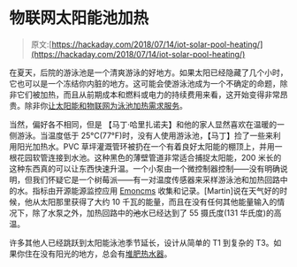 # 物联网太阳能池加热

> 原文:[https://hackaday.com/2018/07/14/iot-solar-pool-heating/](https://hackaday.com/2018/07/14/iot-solar-pool-heating/)

在夏天，后院的游泳池是一个清爽游泳的好地方。如果太阳已经隐藏了几个小时，它也可以是一个冻结你内脏的地方。这可能会使游泳池成为一个不确定的命题，除非它们被加热，而且从前期成本和燃料或电力的持续费用来看，这开始变得非常昂贵。除非你[让太阳能和物联网为泳池加热需求服务](https://harizanov.com/2018/07/diy-swimming-pool-solar-heater/)。

当然，偏好各不相同，但是 【马丁·哈里扎诺夫】和他的家人显然喜欢在温暖的一侧游泳。当温度低于 25°C(77°F)时，没有人使用游泳池，【马丁】捡了一些来利用阳光加热水。PVC 草坪灌溉管环被扔在一个有着良好太阳能的棚顶上，并用一根花园软管连接到水池。这种黑色的薄壁管道非常适合捕捉太阳能，200 米长的这种东西真的可以让东西快速升温。一个小泵由一个微控制器控制——没有明确说明，但我们怀疑它是一个树莓派——有一对温度传感器来采样游泳池和加热回路中的水。指标由开源能源监控应用 [Emoncms](https://emoncms.org/) 收集和记录。[Martin]说在天气好的时候，他从太阳那里获得了大约 10 千瓦的能量，而且在没有任何其他能量输入的情况下，除了水泵之外，加热回路中的~~池~~水已经达到了 55 摄氏度(131 华氏度)的高温。

许多其他人已经跳跃到太阳能泳池季节延长，设计从简单的 T1 到复杂的 T3。如果你住在没有阳光的地方，总会有[堆肥热水器](https://hackaday.com/2010/05/23/composting-to-create-hot-water/)。